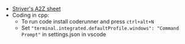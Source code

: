 - [Striver's A2Z sheet](https://takeuforward.org/strivers-a2z-dsa-course/strivers-a2z-dsa-course-sheet-2/)
- Coding in cpp: 
    - To run code install coderunner and press `ctrl+alt+N`
    - Set `"terminal.integrated.defaultProfile.windows": "Command Prompt"` in settings.json in vscode